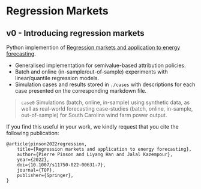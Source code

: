 # Regression Markets

## v0 - Introducing regression markets
 
Python implemention of [Regression markets and application to energy forecasting](https://link.springer.com/article/10.1007/s11750-022-00631-7). 

* Generalised implementation for semivalue-based attribution policies.
* Batch and online (in-sample/out-of-sample) experiments with linear/quantile regression models.
* Simulation cases and results stored in `./cases` with descriptions for each case presented on the corresponding markdown file.
  
> `case0` Simulations (batch, online, in-sample) using synthetic data, as well as real-world forecasting case-studies (batch, online, in-sample, out-of-sample) for South Carolina wind farm power output.


If you find this useful in your work, we kindly request that you cite the following publication:

```
@article{pinson2022regression,
    title={Regression markets and application to energy forecasting},
    author={Pierre Pinson and Liyang Han and Jalal Kazempour},
    year={2022},
    doi={10.1007/s11750-022-00631-7},
    journal={TOP},
    publisher={Springer},
}
```

